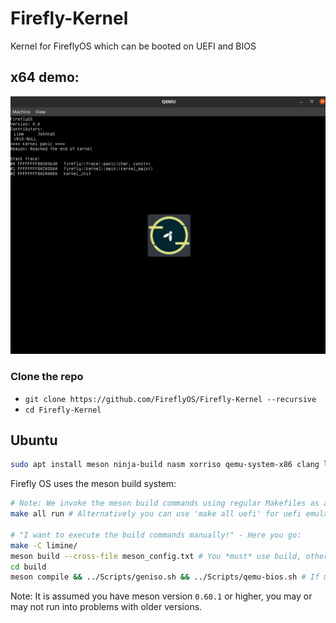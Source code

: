 # Firefly-Kernel
Kernel for FireflyOS which can be booted on UEFI and BIOS

## x64 demo:
![Firefly OS](docs/x64-progress.png)

### Clone the repo 
 * `git clone https://github.com/FireflyOS/Firefly-Kernel --recursive`
 * `cd Firefly-Kernel`

## Ubuntu 

```bash
sudo apt install meson ninja-build nasm xorriso qemu-system-x86 clang lld ovmf #For UEFI emulation only
```

Firefly OS uses the meson build system:
```bash
# Note: We invoke the meson build commands using regular Makefiles as a QoL improvement
make all run # Alternatively you can use 'make all uefi' for uefi emulation

# "I want to execute the build commands manually!" - Here you go:
make -C limine/
meson build --cross-file meson_config.txt # You *must* use build, other scripts depend on this directory name
cd build
meson compile && ../Scripts/geniso.sh && ../Scripts/qemu-bios.sh # If meson compile is not supported you can either upgrade meson or use ninja
```
Note: It is assumed you have meson version `0.60.1` or higher, you may or may not run into problems with older versions.
